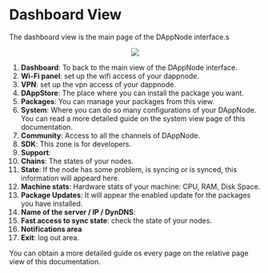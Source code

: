 # Dashboard View

The dashboard view is the main page of the DAppNode interface.s

<p align="center">
    <img src="../../../../static/img/dashboard_numered.png"/>
</p>

1. **Dashboard**: To back to the main view of the DAppNode interface.
2. **Wi-Fi panel**: set up the wifi access of your dappnode.
3. **VPN**: set up the vpn access of your dappnode.
4. **DAppStore**: The place where you can install the package you want.
5. **Packages**: You can manage your packages from this view.
6. **System**: Where you can do so many configurations of your DAppNode. You can read a more detailed guide on the system view page of this documentation.
7. **Community**: Access to all the channels of DAppNode.
8. **SDK**: This zone is for developers.
9. **Support**:
10. **Chains**: The states of your nodes.
11. **State**: If the node has some problem, is syncing or is synced, this information will appeard here.
12. **Machine stats**: Hardware stats of your machine: CPU, RAM, Disk Space.
13. **Package Updates**: It will appear the enabled update for the packages you have installed.
14. **Name of the server / IP / DynDNS**:
15. **Fast access to sync state**: check the state of your nodes.
16. **Notifications area**
17. **Exit**: log out area.

You can obtain a more detailed guide os every page on the relative page view of this documentation.
